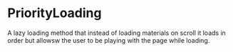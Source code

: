 # PriorityLoading
A lazy loading method that instead of loading materials on scroll it loads in order but allowsw the user to be playing with the page while loading.
